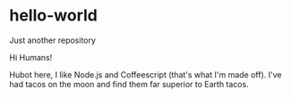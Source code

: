 # hello-world
Just another repository


Hi Humans!

Hubot here, I like Node.js and Coffeescript (that's what I'm made off).
I've had tacos on the moon and find them far superior to Earth tacos.

